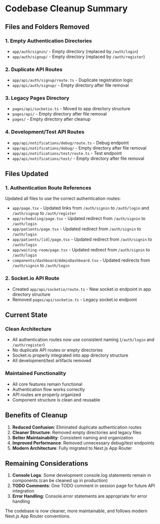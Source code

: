 # Codebase Cleanup Summary

## Files and Folders Removed

### 1. Empty Authentication Directories
- `app/auth/signin/` - Empty directory (replaced by `/auth/login`)
- `app/auth/signup/` - Empty directory (replaced by `/auth/register`)

### 2. Duplicate API Routes
- `app/api/auth/signup/route.ts` - Duplicate registration logic
- `app/api/auth/signup/` - Empty directory after file removal

### 3. Legacy Pages Directory
- `pages/api/socketio.ts` - Moved to app directory structure
- `pages/api/` - Empty directory after file removal
- `pages/` - Empty directory after cleanup

### 4. Development/Test API Routes
- `app/api/notifications/debug/route.ts` - Debug endpoint
- `app/api/notifications/debug/` - Empty directory after file removal
- `app/api/notifications/test/route.ts` - Test endpoint
- `app/api/notifications/test/` - Empty directory after file removal

## Files Updated

### 1. Authentication Route References
Updated all files to use the correct authentication routes:
- `app/page.tsx` - Updated links from `/auth/signin` to `/auth/login` and `/auth/signup` to `/auth/register`
- `app/scheduling/page.tsx` - Updated redirect from `/auth/signin` to `/auth/login`
- `app/patients/page.tsx` - Updated redirect from `/auth/signin` to `/auth/login`
- `app/patients/[id]/page.tsx` - Updated redirect from `/auth/signin` to `/auth/login`
- `app/waiting-room/page.tsx` - Updated redirect from `/auth/signin` to `/auth/login`
- `components/dashboard/AdminDashboard.tsx` - Updated redirects from `/auth/signin` to `/auth/login`

### 2. Socket.io API Route
- Created `app/api/socketio/route.ts` - New socket.io endpoint in app directory structure
- Removed `pages/api/socketio.ts` - Legacy socket.io endpoint

## Current State

### Clean Architecture
- All authentication routes now use consistent naming (`/auth/login` and `/auth/register`)
- No duplicate API routes or empty directories
- Socket.io properly integrated into app directory structure
- All development/test artifacts removed

### Maintained Functionality
- All core features remain functional
- Authentication flow works correctly
- API routes are properly organized
- Component structure is clean and reusable

## Benefits of Cleanup

1. **Reduced Confusion**: Eliminated duplicate authentication routes
2. **Cleaner Structure**: Removed empty directories and legacy files
3. **Better Maintainability**: Consistent naming and organization
4. **Improved Performance**: Removed unnecessary debug/test endpoints
5. **Modern Architecture**: Fully migrated to Next.js App Router

## Remaining Considerations

1. **Console Logs**: Some development console.log statements remain in components (can be cleaned up in production)
2. **TODO Comments**: One TODO comment in session page for future API integration
3. **Error Handling**: Console.error statements are appropriate for error handling

The codebase is now cleaner, more maintainable, and follows modern Next.js App Router conventions. 